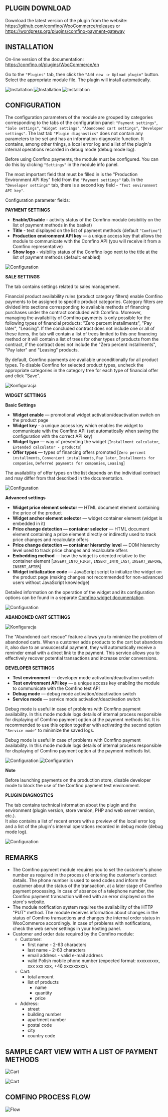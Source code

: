 ## PLUGIN DOWNLOAD

Download the latest version of the plugin from the website: https://github.com/comfino/WooCommerce/releases or https://wordpress.org/plugins/comfino-payment-gateway

## INSTALLATION

On-line version of the documentation: https://comfino.pl/plugins/WooCommerce/en

Go to the `"Plugins"` tab, then click the `"Add new -> Upload plugin"` button. Select the appropriate module file. The plugin will install automatically.

![Installation](images/en/installation-1.png "Installation")
![Installation](images/en/installation-2.png "Installation")
![Installation](images/en/installation-3.png "Installation")

## CONFIGURATION

The configuration parameters of the module are grouped by categories corresponding to the tabs of the configuration panel: `"Payment settings"`, `"Sale settings"`, `"Widget settings"`, `"Abandoned cart settings"`, `"Developer settings"`.
The last tab `"Plugin diagnostics"` does not contain any parameters to be set and has an information-diagnostic function. It contains, among other things, a local error log and a list of the plugin's internal operations recorded in debug mode (debug mode log).

Before using Comfino payments, the module must be configured. You can do this by clicking `"Settings"` in the module info panel.

The most important field that must be filled in is the "Production Environment API Key" field from the `"Payment settings"` tab.
In the `"Developer settings"` tab, there is a second key field - `"Test environment API key"`.

Configuration parameter fields:

**PAYMENT SETTINGS**

* **Enable/Disable** - activity status of the Comfino module (visibility on the list of payment methods in the basket)
* **Title** - text displayed on the list of payment methods (default `"Comfino"`)
* **Production environment API key** — a unique access key that allows the module to communicate with the Comfino API (you will receive it from a Comfino representative)
* **Show logo** - visibility status of the Comfino logo next to the title at the list of payment methods (default: enabled)

![Configuration](images/en/configuration1.png "Configuration")

**SALE SETTINGS**

The tab contains settings related to sales management.

Financial product availability rules (product category filters) enable Comfino payments to be assigned to specific product categories. Category filters are divided into sections corresponding to available methods of financing purchases under the contract concluded with Comfino. Moreover, managing the availability of Comfino payments is only possible for the following types of financial products: "Zero percent installments", "Pay later", "Leasing". If the concluded contract does not include one or all of these items, the tab will contain a list of trees limited to this one financing method or it will contain a list of trees for other types of products from the contract, if the contract does not include the "Zero percent installments", "Pay later" and "Leasing" products.

By default, Comfino payments are available unconditionally for all product types. To disable Comfino for selected product types, uncheck the appropriate categories in the category tree for each type of financial offer and click "Save".

![Konfiguracja](images/en/configuration2.png "Konfiguracja")

**WIDGET SETTINGS**

**Basic Settings**

* **Widget enable** — promotional widget activation/deactivation switch on the product page
* **Widget key** - a unique access key which enables the widget to communicate with the Comfino API (set automatically when saving the configuration with the correct API key)
* **Widget type** — way of presenting the widget [`Installment calculator`, `Extended calculator - products`]
* **Offer types** — types of financing offers promoted [`Zero percent installments`, `Convenient installments`, `Pay later`, `Installments for companies`, `Deferred payments for companies`, `Leasing`]

The availability of offer types on the list depends on the individual contract and may differ from that described in the documentation.

![Configuration](images/en/configuration3a.png "Configuration")

**Advanced settings**

* **Widget price element selector** — HTML document element containing the price of the product
* **Widget anchor element selector** — widget container element (widget is embedded in it)
* **Price change detection — container selector** — HTML document element containing a price element directly or indirectly used to track price changes and recalculate offers
* **Price change detection — container hierarchy level** — DOM hierarchy level used to track price changes and recalculate offers
* **Embedding method** — how the widget is oriented relative to the container element [`INSERT_INTO_FIRST`, `INSERT_INTO_LAST`, `INSERT_BEFORE`, `INSERT_AFTER`]
* **Widget initialization code** — JavaScript script to initialize the widget on the product page (making changes not recommended for non-advanced users without JavaScript knowledge)

Detailed information on the operation of the widget and its configuration options can be found in a separate [Comfino widget documentation](https://comfino.pl/widgets/comfino-woocommerce/en).

![Configuration](images/en/configuration3b.png "Configuration")

**ABANDONED CART SETTINGS**

![Konfiguracja](images/en/configuration4.png "Konfiguracja")

The "Abandoned cart rescue" feature allows you to minimize the problem of abandoned carts. When a customer adds products to the cart but abandons it, also due to an unsuccessful payment, they will automatically receive a reminder email with a direct link to the payment. This service allows you to effectively recover potential transactions and increase order conversions.

**DEVELOPER SETTINGS**

* **Test environment** — developer mode activation/deactivation switch
* **Test environment API key** — a unique access key enabling the module to communicate with the Comfino test API
* **Debug mode** — debug mode activation/deactivation switch
* **Service mode** — service mode activation/deactivation switch

Debug mode is useful in case of problems with Comfino payment availability. In this mode module logs details of internal process responsible for displaying of Comfino payment option at the payment methods list. It is recommended to use this option together with activating the second option `"Service mode"` to minimize the saved logs.

Debug mode is useful in case of problems with Comfino payment availability. In this mode module logs details of internal process responsible for displaying of Comfino payment option at the payment methods list.

![Configuration](images/en/configuration5a.png "Configuration")
![Configuration](images/en/configuration5b.png "Configuration")

**Note**

Before launching payments on the production store, disable developer mode to block the use of the Comfino payment test environment.

**PLUGIN DIAGNOSTICS**

The tab contains technical information about the plugin and the environment (plugin version, store version, PHP and web server version, etc.).\
It also contains a list of recent errors with a preview of the local error log and a list of the plugin's internal operations recorded in debug mode (debug mode log).

![Configuration](images/en/configuration6.png "Configuration")

## REMARKS

* The Comfino payment module requires you to set the customer's phone number as required in the process of entering the customer's contact details. The phone number is used to send codes and inform the customer about the status of the transaction, at a later stage of Comfino payment processing. In case of absence of a telephone number, the Comfino payment transaction will end with an error displayed on the store's website.
* The module notification system requires the availability of the HTTP "PUT" method. The module receives information about changes in the status of Comfino transactions and changes the internal order status in WooCommerce accordingly. In case of problems with notifications, check the web server settings in your hosting panel.
* Customer and order data required by the Comfino module:
    * Customer:
        * first name - 2-63 characters
        * last name - 2-63 characters
        * email address - valid e-mail address
        * valid Polish mobile phone number (expected format: xxxxxxxxx, xxx xxx xxx, +48 xxxxxxxxx).
    * Cart:
        * total amount
        * list of products
            * name
            * quantity
            * price
    * Address:
        * street
        * building number
        * apartment number
        * postal code
        * city
        * country code

## SAMPLE CART VIEW WITH A LIST OF PAYMENT METHODS

![Cart](images/en/cart_payment_view_folded.png "Cart")

![Cart](images/en/cart_payment_view_unfolded.png "Cart")

## COMFINO PROCESS FLOW

![Flow](images/comfino-flow.png "Flow")
